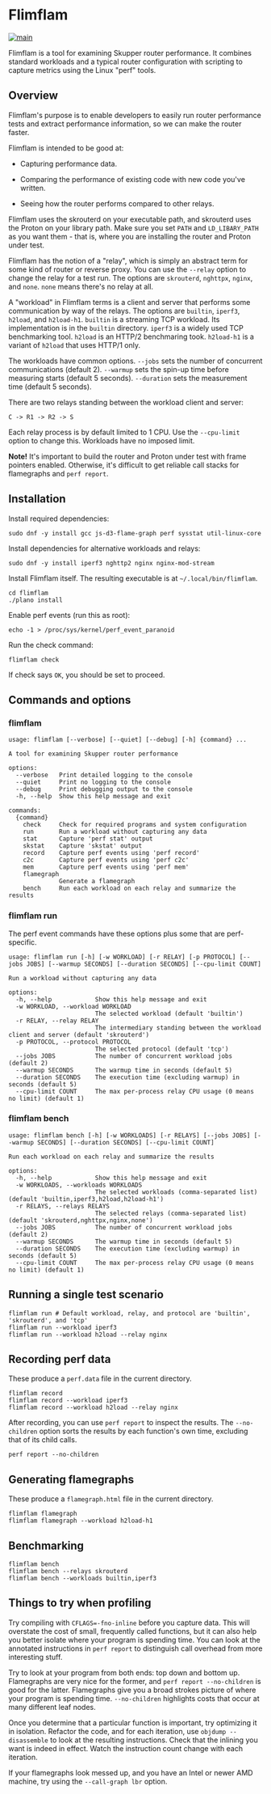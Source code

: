 # Flimflam

[![main](https://github.com/ssorj/flimflam/actions/workflows/main.yaml/badge.svg)](https://github.com/ssorj/flimflam/actions/workflows/main.yaml)

Flimflam is a tool for examining Skupper router performance.  It
combines standard workloads and a typical router configuration with
scripting to capture metrics using the Linux "perf" tools.

## Overview

Flimflam's purpose is to enable developers to easily run router
performance tests and extract performance information, so we can make
the router faster.

Flimflam is intended to be good at:

* Capturing performance data.

* Comparing the performance of existing code with new code you've
  written.

* Seeing how the router performs compared to other relays.

Flimflam uses the skrouterd on your executable path, and skrouterd
uses the Proton on your library path.  Make sure you set `PATH` and
`LD_LIBARY_PATH` as you want them - that is, where you are installing
the router and Proton under test.

Flimflam has the notion of a "relay", which is simply an abstract term
for some kind of router or reverse proxy.  You can use the `--relay`
option to change the relay for a test run.  The options are
`skrouterd`, `nghttpx`, `nginx`, and `none`.  `none` means there's no
relay at all.

A "workload" in Flimflam terms is a client and server that performs
some communication by way of the relays.  The options are `builtin`,
`iperf3`, `h2load`, and `h2load-h1`.  `builtin` is a streaming TCP
workload.  Its implementation is in the `builtin` directory.  `iperf3`
is a widely used TCP benchmarking tool.  `h2load` is an HTTP/2
benchmaring took.  `h2load-h1` is a variant of `h2load` that uses
HTTP/1 only.

The workloads have common options.  `--jobs` sets the number of
concurrent communications (default 2).  `--warmup` sets the spin-up
time before measuring starts (default 5 seconds).  `--duration` sets
the measurement time (default 5 seconds).

There are two relays standing between the workload client and server:

~~~
C -> R1 -> R2 -> S
~~~

Each relay process is by default limited to 1 CPU.  Use the
`--cpu-limit` option to change this.  Workloads have no imposed limit.

**Note!** It's important to build the router and Proton under test
with frame pointers enabled.  Otherwise, it's difficult to get
reliable call stacks for flamegraphs and `perf report`.

## Installation

Install required dependencies:

    sudo dnf -y install gcc js-d3-flame-graph perf sysstat util-linux-core

Install dependencies for alternative workloads and relays:

    sudo dnf -y install iperf3 nghttp2 nginx nginx-mod-stream

Install Flimflam itself.  The resulting executable is at
`~/.local/bin/flimflam`.

    cd flimflam
    ./plano install

Enable perf events (run this as root):

    echo -1 > /proc/sys/kernel/perf_event_paranoid

Run the check command:

    flimflam check

If check says `OK`, you should be set to proceed.

## Commands and options

### flimflam

~~~
usage: flimflam [--verbose] [--quiet] [--debug] [-h] {command} ...

A tool for examining Skupper router performance

options:
  --verbose   Print detailed logging to the console
  --quiet     Print no logging to the console
  --debug     Print debugging output to the console
  -h, --help  Show this help message and exit

commands:
  {command}
    check     Check for required programs and system configuration
    run       Run a workload without capturing any data
    stat      Capture 'perf stat' output
    skstat    Capture 'skstat' output
    record    Capture perf events using 'perf record'
    c2c       Capture perf events using 'perf c2c'
    mem       Capture perf events using 'perf mem'
    flamegraph
              Generate a flamegraph
    bench     Run each workload on each relay and summarize the results
~~~

### flimflam run

The perf event commands have these options plus some that are
perf-specific.

~~~
usage: flimflam run [-h] [-w WORKLOAD] [-r RELAY] [-p PROTOCOL] [--jobs JOBS] [--warmup SECONDS] [--duration SECONDS] [--cpu-limit COUNT]

Run a workload without capturing any data

options:
  -h, --help            Show this help message and exit
  -w WORKLOAD, --workload WORKLOAD
                        The selected workload (default 'builtin')
  -r RELAY, --relay RELAY
                        The intermediary standing between the workload client and server (default 'skrouterd')
  -p PROTOCOL, --protocol PROTOCOL
                        The selected protocol (default 'tcp')
  --jobs JOBS           The number of concurrent workload jobs (default 2)
  --warmup SECONDS      The warmup time in seconds (default 5)
  --duration SECONDS    The execution time (excluding warmup) in seconds (default 5)
  --cpu-limit COUNT     The max per-process relay CPU usage (0 means no limit) (default 1)
~~~

### flimflam bench

~~~
usage: flimflam bench [-h] [-w WORKLOADS] [-r RELAYS] [--jobs JOBS] [--warmup SECONDS] [--duration SECONDS] [--cpu-limit COUNT]

Run each workload on each relay and summarize the results

options:
  -h, --help            Show this help message and exit
  -w WORKLOADS, --workloads WORKLOADS
                        The selected workloads (comma-separated list) (default 'builtin,iperf3,h2load,h2load-h1')
  -r RELAYS, --relays RELAYS
                        The selected relays (comma-separated list) (default 'skrouterd,nghttpx,nginx,none')
  --jobs JOBS           The number of concurrent workload jobs (default 2)
  --warmup SECONDS      The warmup time in seconds (default 5)
  --duration SECONDS    The execution time (excluding warmup) in seconds (default 5)
  --cpu-limit COUNT     The max per-process relay CPU usage (0 means no limit) (default 1)
~~~

## Running a single test scenario

    flimflam run # Default workload, relay, and protocol are 'builtin', 'skrouterd', and 'tcp'
    flimflam run --workload iperf3
    flimflam run --workload h2load --relay nginx

## Recording perf data

These produce a `perf.data` file in the current directory.

    flimflam record
    flimflam record --workload iperf3
    flimflam record --workload h2load --relay nginx

After recording, you can use `perf report` to inspect the results.
The `--no-children` option sorts the results by each function's own
time, excluding that of its child calls.

    perf report --no-children

## Generating flamegraphs

These produce a `flamegraph.html` file in the current directory.

    flimflam flamegraph
    flimflam flamegraph --workload h2load-h1

## Benchmarking

    flimflam bench
    flimflam bench --relays skrouterd
    flimflam bench --workloads builtin,iperf3

## Things to try when profiling

Try compiling with `CFLAGS=-fno-inline` before you capture data.  This
will overstate the cost of small, frequently called functions, but it
can also help you better isolate where your program is spending time.
You can look at the annotated instructions in `perf report` to
distinguish call overhead from more interesting stuff.

Try to look at your program from both ends: top down and bottom up.
Flamegraphs are very nice for the former, and `perf report
--no-children` is good for the latter.  Flamegraphs give you a broad
strokes picture of where your program is spending time.
`--no-children` highlights costs that occur at many different leaf
nodes.

Once you determine that a particular function is important, try
optimizing it in isolation.  Refactor the code, and for each
iteration, use `objdump --disassemble` to look at the resulting
instructions.  Check that the inlining you want is indeed in effect.
Watch the instruction count change with each iteration.

If your flamegraphs look messed up, and you have an Intel or newer AMD
machine, try using the `--call-graph lbr` option.
